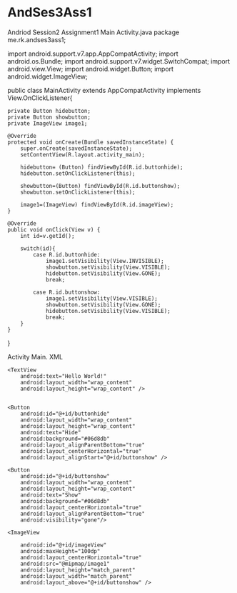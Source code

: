 # AndSes3Ass1
Andriod Session2 Assignment1
Main Activity.java
package me.rk.andses3ass1;

import android.support.v7.app.AppCompatActivity;
import android.os.Bundle;
import android.support.v7.widget.SwitchCompat;
import android.view.View;
import android.widget.Button;
import android.widget.ImageView;

public class MainActivity extends AppCompatActivity implements View.OnClickListener{

    private Button hidebutton;
    private Button showbutton;
    private ImageView image1;

    @Override
    protected void onCreate(Bundle savedInstanceState) {
        super.onCreate(savedInstanceState);
        setContentView(R.layout.activity_main);

        hidebutton= (Button) findViewById(R.id.buttonhide);
        hidebutton.setOnClickListener(this);

        showbutton=(Button) findViewById(R.id.buttonshow);
        showbutton.setOnClickListener(this);

        image1=(ImageView) findViewById(R.id.imageView);
    }

    @Override
    public void onClick(View v) {
        int id=v.getId();

        switch(id){
            case R.id.buttonhide:
                image1.setVisibility(View.INVISIBLE);
                showbutton.setVisibility(View.VISIBLE);
                hidebutton.setVisibility(View.GONE);
                break;

            case R.id.buttonshow:
                image1.setVisibility(View.VISIBLE);
                showbutton.setVisibility(View.GONE);
                hidebutton.setVisibility(View.VISIBLE);
                break;
        }
    }
}


Activity Main. XML
<?xml version="1.0" encoding="utf-8"?>
<RelativeLayout
    xmlns:android="http://schemas.android.com/apk/res/android"
    xmlns:tools="http://schemas.android.com/tools"
    android:layout_width="match_parent"
    android:layout_height="match_parent"
    android:background="#000000"
    tools:context="me.rk.andses3ass1.MainActivity">

    <TextView
        android:text="Hello World!"
        android:layout_width="wrap_content"
        android:layout_height="wrap_content" />


    <Button
        android:id="@+id/buttonhide"
        android:layout_width="wrap_content"
        android:layout_height="wrap_content"
        android:text="Hide"
        android:background="#06d8db"
        android:layout_alignParentBottom="true"
        android:layout_centerHorizontal="true"
        android:layout_alignStart="@+id/buttonshow" />

    <Button
        android:id="@+id/buttonshow"
        android:layout_width="wrap_content"
        android:layout_height="wrap_content"
        android:text="Show"
        android:background="#06d8db"
        android:layout_centerHorizontal="true"
        android:layout_alignParentBottom="true"
        android:visibility="gone"/>

    <ImageView

        android:id="@+id/imageView"
        android:maxHeight="100dp"
        android:layout_centerHorizontal="true"
        android:src="@mipmap/image1"
        android:layout_height="match_parent"
        android:layout_width="match_parent"
        android:layout_above="@+id/buttonshow" />


</RelativeLayout>
